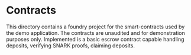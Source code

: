 # Contracts

This directory contains a foundry project for the smart-contracts used by the demo application. The contracts are unaudited and for demonstration purposes only. Implemented is a basic escrow contract capable handling deposits, verifying SNARK proofs, claiming deposits.  
